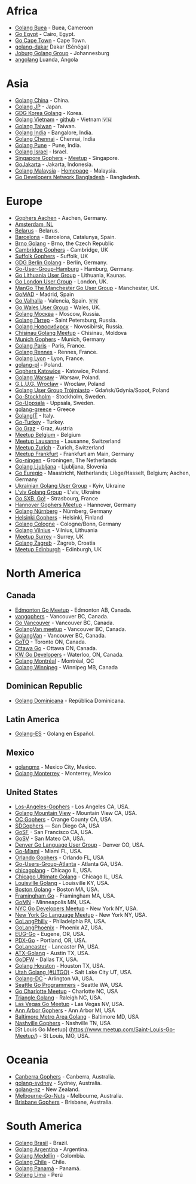 
# Africa
  * [Golang Buea](https://meetup.com/Docker-Buea) - Buea, Cameroon
  * [Go Egypt](https://web.facebook.com/groups/563213043835298/) - Cairo, Egypt.
  * [Go Cape Town](http://www.meetup.com/gocapetown/) - Cape Town.
  * [golang-dakar](https://plus.google.com/u/0/communities/116552609416802012105) Dakar (Sénégal)
  * [Joburg Golang Group](http://www.meetup.com/Joburg-Golang-Group/) - Johannesburg
  * [angolang](https://plus.google.com/u/0/b/112645881964422842789/communities/111727796450195570970) Luanda, Angola

# Asia

  * [Golang China](http://groups.google.com/group/golang-china) - China.
  * [Golang JP](https://plus.google.com/communities/107075098212007233819) - Japan.
  * [GDG Korea Golang](https://plus.google.com/u/0/communities/115721275599816202991) - Korea.
  * [Golang Vietnam](https://www.facebook.com/golang.org.vn) - [github](https://github.com/golang-vietnam) -  Vietnam 🇻🇳
  * [Golang Taiwan](http://golang.tw) - Taiwan.
  * [Golang India](https://plus.google.com/communities/102083447604771785504) - Bangalore, India.
  * [Golang Chennai](http://www.meetup.com/Chennai-golang-Meetup/) - Chennai, India
  * [Golang Pune](https://plus.google.com/communities/103673348666338246281) - Pune, India.
  * [Golang Israel](http://www.meetup.com/Go-Israel) - Israel.
  * [Singapore Gophers](https://www.facebook.com/groups/golang.sg/) - [Meetup](http://www.meetup.com/golangsg/) - Singapore.
  * [GoJakarta](http://www.meetup.com/GoJakarta) - Jakarta, Indonesia.
  * [Golang Malaysia](https://www.facebook.com/groups/mygolang/) - [Homepage](https://golang.my) - Malaysia.
  * [Go Developers Network Bangladesh](https://www.facebook.com/groups/godevnet/) - Bangladesh.

# Europe

  * [Gophers Aachen](https://www.meetup.com/Gophers-Aachen/) - Aachen, Germany.
  * [Amsterdam, NL](http://www.meetup.com/golang-amsterdam/)
  * [Belarus](http://gophers.by/) - Belarus.
  * [Barcelona](http://golangbcn.org) - Barcelona, Catalunya, Spain.
  * [Brno Golang](http://www.meetup.com/Golang-Brno/) - Brno, the Czech Republic
  * [Cambridge Gophers](http://www.meetup.com/Cambridge-Gophers/) - Cambridge, UK
  * [Suffolk Gophers](https://suffolkgophers.github.io/) - Suffolk, UK
  * [GDG Berlin Golang](http://www.meetup.com/golang-users-berlin/) - Berlin, Germany.
  * [Go-User-Group-Hamburg](http://www.meetup.com/Go-User-Group-Hamburg) - Hamburg, Germany.
  * [Go Lithuania User Group](http://gophers.lt/) - Lithuania, Kaunas.
  * [Go London User Group](http://www.meetup.com/Go-London-User-Group/) - London, UK.
  * [ManGo The Manchester Go User Group](http://mango.computer/) - Manchester, UK.
  * [GoMAD](https://www.meetup.com/go-mad/) - Madrid, Spain 
  * [Go Valhalla](https://t.me/joinchat/AAAAAEJGQn7K_oRUBWaNng) - Valencia, Spain. 🇻🇳
  * [Go Wales User Group](http://golang.cymru/) - Wales, UK.
  * [Golang Москва](http://www.meetup.com/Golang-Moscow/) - Moscow, Russia.
  * [Golang Питер](http://www.meetup.com/Golang-Peter/) - Saint Petersburg, Russia.
  * [Golang Новосибирск](http://www.meetup.com/GolangNSK/) - Novosibirsk, Russia.
  * [Chisinau Golang Meetup](http://www.meetup.com/Chisinau-Golang-Meetup/) - Chisinau, Moldova
  * [Munich Gophers](http://www.meetup.com/Munich-Gophers-Go-User-Group/) - Munich, Germany
  * [Golang Paris](http://www.meetup.com/Golang-Paris) - Paris, France.
  * [Golang Rennes](http://www.meetup.com/Golang-Rennes/) - Rennes, France.
  * [Golang Lyon](http://www.meetup.com/fr-FR/Golang-Lyon/) - Lyon, France.
  * [golang-pl](https://groups.google.com/forum/?fromgroups#!forum/golang-pl) - Poland.
  * [Gophers Katowice](http://www.meetup.com/Gophers-Katowice) - Katowice, Poland.
  * [Golang Warsaw](http://www.meetup.com/Golang-Warsaw) - Warsaw, Poland.
  * [G.L.U.G. Wroclaw](http://www.meetup.com/GoLang-User-Group-Wroclaw/) - Wroclaw, Poland
  * [Golang User Group Trójmiasto](https://www.meetup.com/Golang-User-Group-Trojmiasto/) - Gdańsk/Gdynia/Sopot, Poland
  * [Go-Stockholm](http://www.meetup.com/Go-Stockholm/) - Stockholm, Sweden.
  * [Go-Uppsala](http://www.meetup.com/Go-Uppsala/) - Uppsala, Sweden.
  * [golang-greece](https://groups.google.com/forum/#!forum/golang-greece) - Greece
  * [GolangIT](http://golangit.github.io/) - Italy.
  * [Go-Turkey](https://plus.google.com/communities/101920753066440157216) - Turkey.
  * [Go Graz](http://gograz.org) - Graz, Austria
  * [Meetup Belgium](http://www.meetup.com/Golang-Belgium/) - Belgium
  * [Meetup Lausanne](http://www.meetup.com/Lausanne-golang-Meetup) - Lausanne, Switzerland
  * [Meetup Zurich](http://www.meetup.com/Zurich-Gophers/) - Zurich, Switzerland
  * [Meetup Frankfurt](http://www.meetup.com/Frankfurt-Gophers-Meetup/) - Frankfurt am Main, Germany
  * [Go-ningen](http://www.meetup.com/Go-ningen/) - Groningen, The Netherlands
  * [Golang Ljubljana](http://www.meetup.com/Slovenian-Go-lang-User-Group/) - Ljubljana, Slovenia
  * [Go Euregio](https://plus.google.com/communities/116272759718686417490) - Maastricht, Netherlands; Liège/Hasselt, Belgium; Aachen, Germany
  * [Ukrainian Golang User Group](http://www.meetup.com/uagolang/) - Kyiv, Ukraine
  * [L'viv Golang Group](http://www.meetup.com/Lviv-Golang-Group/) - L'viv, Ukraine
  * [Go SXB, Go!](http://www.meetup.com/fr-FR/Go-SXB-Go/) - Strasbourg, France
  * [Hannover Gophers Meetup](http://www.meetup.com/de-DE/Hannover-Gophers-Meetup/) - Hannover, Germany
  * [Golang Nürnberg](http://www.meetup.com/de-DE/Golang-Nuernberg/) - Nürnberg, Germany
  * [Helsinki Gophers](http://www.meetup.com/Helsinki-Gophers/) - Helsinki, Finland
  * [Golang Cologne](http://www.meetup.com/Golang-Cologne/) - Cologne/Bonn, Germany
  * [Golang Vilnius](http://www.meetup.com/Vilnius-Golang/) - Vilnius, Lithuania
  * [Meetup Surrey](http://www.meetup.com/Surrey-Go-User-Group-Meetup/) - Surrey, UK
  * [Golang Zagreb](https://www.meetup.com/Golang-ZG/) - Zagreb, Croatia
  * [Meetup Edinburgh](https://www.meetup.com/Edinburgh-Golang-meetup/) - Edinburgh, UK


# North America

## Canada

  * [Edmonton Go Meetup](https://edmontongo.org/) - Edmonton AB, Canada.
  * [vangophers](http://groups.google.com/group/vangophers) - Vancouver BC, Canada.
  * [Go Vancouver](https://plus.google.com/u/0/communities/106063002572645508555) - Vancouver BC, Canada.
  * [GolangVan meetup](http://www.meetup.com/golangvan/) - Vancouver BC, Canada.
  * [GolangVan](http://golangvan.org/) - Vancouver BC, Canada.
  * [GoTO](http://www.meetup.com/go-toronto) - Toronto ON, Canada.
  * [Ottawa Go](http://www.meetup.com/Ottawa-Go-Meetup/) - Ottawa ON, Canada.
  * [KW Go Developers](http://www.meetup.com/Golang-KW/) - Waterloo, ON, Canada.
  * [Golang Montréal](https://golangmontreal.org/) - Montréal, QC
  * [Golang Winnipeg](https://www.meetup.com/Golang-Wpg-Meetup/) - Winnipeg MB, Canada

## Dominican Republic

  * [Golang Dominicana](https://www.facebook.com/groups/golangdominicana) - República Dominicana.

## Latin America

  * [Golang-ES](https://www.facebook.com/groups/goenespanol) - Golang en Español.

## Mexico

  * [golangmx](http://golang.mx/) - Mexico City, Mexico.
  * [Golang Monterrey](http://www.meetup.com/Golang-MTY/) - Monterrey, Mexico

## United States

  * [Los-Angeles-Gophers](http://www.meetup.com/Los-Angeles-Gophers/) - Los Angeles CA, USA.
  * [Golang Mountain View](http://www.meetup.com/Golang-Mountain-View/) - Mountain View CA, USA.
  * [OC Gophers](http://www.meetup.com/Orange-County-Gophers) - Orange County CA, USA.
  * [SDGophers](http://www.meetup.com/sdgophers/) — San Diego CA, USA
  * [GoSF](http://www.meetup.com/golangsf/) - San Francisco CA, USA.
  * [GoSV](http://www.meetup.com/GolangSV/) - San Mateo CA, USA.
  * [Denver Go Language User Group](http://www.meetup.com/Denver-Go-Language-User-Group/) - Denver CO, USA.
  * [Go-Miami](http://www.meetup.com/Go-Miami/) - Miami FL, USA.
  * [Orlando Gophers](https://www.meetup.com/OrlandoGophers/) - Orlando FL, USA
  * [Go-Users-Group-Atlanta](http://www.meetup.com/Go-Users-Group-Atlanta/) - Atlanta GA, USA.
  * [chicagolang](http://groups.google.com/group/chicagolang) - Chicago IL, USA.
  * [Chicago Ultimate Golang](https://www.meetup.com/Chicago-Ultimate-Golang/) - Chicago IL, USA.
  * [Louisville Golang](http://www.meetup.com/Louisville-Golang-Meetup/) - Louisville KY, USA.
  * [Boston Golang](http://bostongolang.org) - Boston MA, USA.
  * [Framingham Go](https://www.meetup.com/Framingham-Golang-Meetup/) - Framingham MA, USA.
  * [GoMN](http://www.meetup.com/golangmn/) - Minneapolis MN, USA.
  * [NYC Go Developers Meetup](http://www.meetup.com/nycgolang/) - New York NY, USA.
  * [New York Go Language Meetup](http://www.meetup.com/golangny/) - New York NY, USA.
  * [GoLangPhilly](http://www.meetup.com/GoLangPhilly/) - Philadelphia PA, USA.
  * [GoLangPhoenix](http://www.meetup.com/Golang-Phoenix/) - Phoenix AZ, USA.
  * [EUG-Go](http://www.meetup.com/EUG-Go/) - Eugene, OR, USA.
  * [PDX-Go](http://www.meetup.com/PDX-Go/) - Portland, OR, USA.
  * [GoLancaster](http://www.meetup.com/GoLancaster/) - Lancaster PA, USA.
  * [ATX-Golang](http://www.meetup.com/atxgolang/) - Austin TX, USA.
  * [GoDFW](http://www.meetup.com/GoCowboys/) - Dallas TX, USA.
  * [Golang Houston](http://www.meetup.com/Golang-Houston/) - Houston TX, USA.
  * [Utah Golang (#UTGO)](http://www.meetup.com/utahgophers/) - Salt Lake City UT, USA.
  * [Golang-DC](http://www.meetup.com/Golang-DC/) - Arlington VA, USA.
  * [Seattle Go Programmers](http://www.meetup.com/golang/) - Seattle WA, USA.
  * [Go Charlotte Meetup](http://www.meetup.com/golangclt/) - Charlotte NC, USA
  * [Triangle Golang](http://www.meetup.com/Triangle-Golang-Meetup/) - Raleigh NC, USA.
  * [Las Vegas Go Meetup](http://www.meetup.com/Las-Vegas-Go-Meetup/) - Las Vegas NV, USA.
  * [Ann Arbor Gophers](http://www.meetup.com/Ann-Arbor-Gophers/) - Ann Arbor MI, USA
  * [Baltimore Metro Area Golang](http://baltimoregolang.org) - Baltimore MD, USA
  * [Nashville Gophers](https://nashgo.org) - Nashville TN, USA
  * [St Louis Go Meetup] (https://www.meetup.com/Saint-Louis-Go-Meetup/) - St Louis, MO, USA.

# Oceania
  * [Canberra Gophers](https://plus.google.com/u/1/communities/114036877112593565975) - Canberra, Australia.
  * [golang-sydney](http://www.meetup.com/golang-syd/) - Sydney, Australia.
  * [golang-nz](http://groups.google.com/group/golang-nz) - New Zealand.
  * [Melbourne-Go-Nuts](http://www.meetup.com/Melbourne-Go-Nuts) - Melbourne, Australia.
  * [Brisbane Gophers](http://www.meetup.com/Brisbane-Golang-Meetup/) - Brisbane, Australia.

# South America
  * [Golang Brasil](https://www.meetup.com/pt-BR/golangbr/) - Brazil.
  * [Golang Argentina](http://www.meetup.com/es-ES/Golang-Argentina/) - Argentina.
  * [Golang Medellín](http://www.meetup.com/Golang-Medellin/) - Colombia.
  * [Golang Chile](https://groups.google.com/d/forum/golang-chile) - Chile.
  * [Golang Panamá](https://groups.google.com/d/forum/golang-panama) - Panamá.
  * [Golang Lima](http://www.meetup.com/es/Golang-Peru/) - Perú